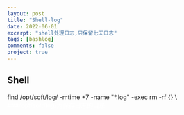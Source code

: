 ```yaml
---
layout: post
title: "Shell-log"
date: 2022-06-01
excerpt: "shell处理日志,只保留七天日志"
tags: [bashlog]
comments: false
project: true
---
```


## Shell
<div class="changshu">
find /opt/soft/log/ -mtime +7 -name "*.log" -exec rm -rf {} \
<span style="color:white">###/opt/soft/log/为保存日志的目录</span></div>
    


